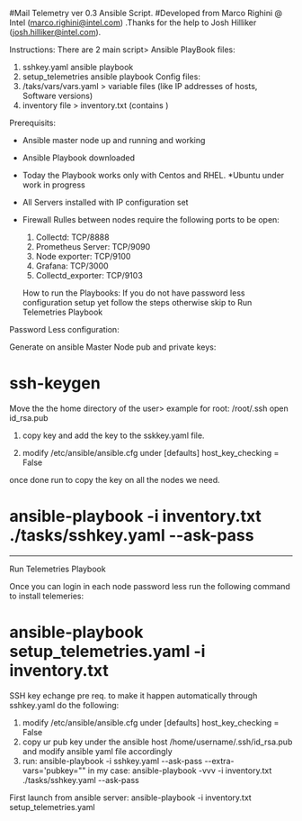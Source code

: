 #Mail Telemetry ver 0.3 Ansible Script.
#Developed from Marco Righini @ Intel (marco.righini@intel.com) .Thanks for the help to Josh Hilliker (josh.hilliker@intel.com).

Instructions:
There are 2 main script>
Ansible PlayBook files:
1. sshkey.yaml ansible playbook
2. setup_telemetries ansible playbook
Config files:
1. /taks/vars/vars.yaml > variable files (like IP addresses of hosts, Software versions)
2. inventory file > inventory.txt (contains )

Prerequisits:
- Ansible master node up and running and working
- Ansible Playbook downloaded
- Today the Playbook works only with Centos and RHEL. *Ubuntu under work in progress
- All Servers installed with IP configuration set
- Firewall Rulles between nodes require the following ports to be open:
  1. Collectd: TCP/8888
  2. Prometheus Server: TCP/9090
  3. Node exporter: TCP/9100
  4. Grafana: TCP/3000
  5. Collectd_exporter: TCP/9103


  How to run the Playbooks:
  If you do not have password less configuration setup yet follow the steps otherwise skip to Run Telemetries Playbook

Password Less configuration:

  Generate on ansible Master Node pub and private keys:
#  ssh-keygen
Move the the home directory of the user> example for root:
/root/.ssh
open id_rsa.pub

1. copy key and add the key to the sskkey.yaml file.

2. modify /etc/ansible/ansible.cfg under [defaults] host_key_checking = False

once done run to copy the key on all the nodes we need.

#  ansible-playbook -i inventory.txt ./tasks/sshkey.yaml --ask-pass

_________________________________________________________________________________
Run Telemetries Playbook

Once you can login in each node password less run the following command to install telemeries:

#  ansible-playbook setup_telemetries.yaml -i inventory.txt



SSH key echange pre req. to make it happen automatically through sshkey.yaml do the following:
  1. modify /etc/ansible/ansible.cfg under [defaults] host_key_checking = False
  2. copy ur pub key under the ansible host /home/username/.ssh/id_rsa.pub and modify ansible yaml file accordingly
  2. run: ansible-playbook -i <inventory-file> sshkey.yaml --ask-pass --extra-vars='pubkey="<pubkey>" in my case:
  ansible-playbook -vvv -i inventory.txt ./tasks/sshkey.yaml --ask-pass

First launch from ansible server: ansible-playbook -i inventory.txt setup_telemetries.yaml
